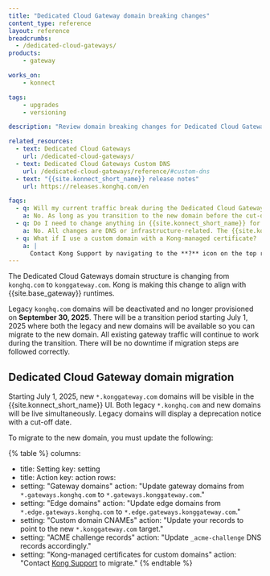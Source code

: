 ```yaml
---
title: "Dedicated Cloud Gateway domain breaking changes"
content_type: reference
layout: reference
breadcrumbs:
  - /dedicated-cloud-gateways/
products:
    - gateway

works_on:
    - konnect

tags:
    - upgrades
    - versioning

description: "Review domain breaking changes for Dedicated Cloud Gateways."

related_resources:
  - text: Dedicated Cloud Gateways
    url: /dedicated-cloud-gateways/
  - text: Dedicated Cloud Gateways Custom DNS
    url: /dedicated-cloud-gateways/reference/#custom-dns
  - text: "{{site.konnect_short_name}} release notes"
    url: https://releases.konghq.com/en

faqs:
  - q: Will my current traffic break during the Dedicated Cloud Gateways domain migration?
    a: No. As long as you transition to the new domain before the cut-off date on September 30, 2025, there will be no downtime.
  - q: Do I need to change anything in {{site.konnect_short_name}} for the Dedicated Cloud Gateways domain migration?
    a: No. All changes are DNS or infrastructure-related. The {{site.konnect_short_name}} UI will automatically reflect domain mappings.
  - q: What if I use a custom domain with a Kong-managed certificate?
    a: |
      Contact Kong Support by navigating to the **?** icon on the top right menu and clicking **Create support case** or from the [Kong Support portal](https://support.konghq.com). This path is currently unsupported for seamless migration.
---
```


The Dedicated Cloud Gateways domain structure is changing from `konghq.com` to `konggateway.com`. Kong is making this change to align with {{site.base_gateway}} runtimes. 

Legacy `konghq.com` domains will be deactivated and no longer provisioned on **September 30, 2025**. There will be a transition period starting July 1, 2025 where both the legacy and new domains will be available so you can migrate to the new domain. All existing gateway traffic will continue to work during the transition. There will be no downtime if migration steps are followed correctly.

## Dedicated Cloud Gateway domain migration

Starting July 1, 2025, new `*.konggateway.com` domains will be visible in the {{site.konnect_short_name}} UI. Both legacy `*.konghq.com` and new domains will be live simultaneously. Legacy domains will display a deprecation notice with a cut-off date.

To migrate to the new domain, you must update the following:

<!--vale off-->
{% table %}
columns:
  - title: Setting
    key: setting
  - title: Action
    key: action
rows:
  - setting: "Gateway domains"
    action: "Update gateway domains from `*.gateways.konghq.com` to `*.gateways.konggateway.com`."
  - setting: "Edge domains"
    action: "Update edge domains from `*.edge.gateways.konghq.com` to `*.edge.gateways.konggateway.com`."
  - setting: "Custom domain CNAMEs"
    action: "Update your records to point to the new `*.konggateway.com` target."
  - setting: "ACME challenge records"
    action: "Update `_acme-challenge` DNS records accordingly."
  - setting: "Kong-managed certificates for custom domains"
    action: "Contact [Kong Support](https://support.konghq.com) to migrate."
{% endtable %}
<!--vale on-->